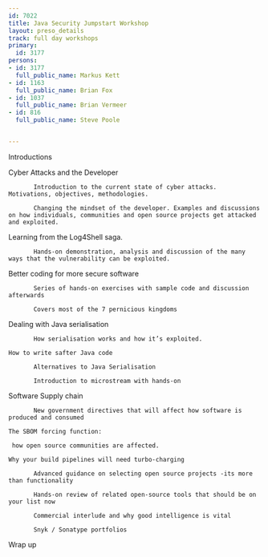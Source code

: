 ---
id: 7022
title: Java Security Jumpstart Workshop
layout: preso_details
track: full day workshops
primary:
  id: 3177
persons:
- id: 3177
  full_public_name: Markus Kett
- id: 1163
  full_public_name: Brian Fox
- id: 1037
  full_public_name: Brian Vermeer
- id: 816
  full_public_name: Steve Poole

---
Introductions
 
Cyber Attacks and the Developer
           Introduction to the current state of cyber attacks. Motivations, objectives, methodologies.
           Changing the mindset of the developer. Examples and discussions on how individuals, communities and open source projects get attacked and exploited.
Learning from the Log4Shell saga.
           Hands-on demonstration, analysis and discussion of the many ways that the vulnerability can be exploited.
Better coding for more secure software
           Series of hands-on exercises with sample code and discussion afterwards
           Covers most of the 7 pernicious kingdoms
Dealing with Java serialisation
           How serialisation works and how it’s exploited.
	How to write safter Java code
           Alternatives to Java Serialisation
           Introduction to microstream with hands-on
Software Supply chain
           New government directives that will affect how software is produced and consumed
	The SBOM forcing function:
	 how open source communities are affected.
	Why your build pipelines will need turbo-charging
           Advanced guidance on selecting open source projects -its more than functionality
           Hands-on review of related open-source tools that should be on your list now
           Commercial interlude and why good intelligence is vital
           Snyk / Sonatype portfolios
Wrap up
